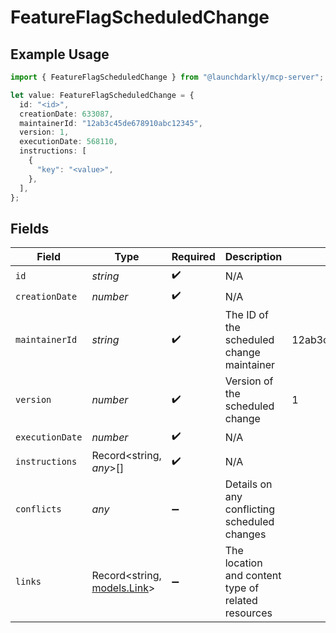 # FeatureFlagScheduledChange

## Example Usage

```typescript
import { FeatureFlagScheduledChange } from "@launchdarkly/mcp-server";

let value: FeatureFlagScheduledChange = {
  id: "<id>",
  creationDate: 633087,
  maintainerId: "12ab3c45de678910abc12345",
  version: 1,
  executionDate: 568110,
  instructions: [
    {
      "key": "<value>",
    },
  ],
};
```

## Fields

| Field                                              | Type                                               | Required                                           | Description                                        | Example                                            |
| -------------------------------------------------- | -------------------------------------------------- | -------------------------------------------------- | -------------------------------------------------- | -------------------------------------------------- |
| `id`                                               | *string*                                           | :heavy_check_mark:                                 | N/A                                                |                                                    |
| `creationDate`                                     | *number*                                           | :heavy_check_mark:                                 | N/A                                                |                                                    |
| `maintainerId`                                     | *string*                                           | :heavy_check_mark:                                 | The ID of the scheduled change maintainer          | 12ab3c45de678910abc12345                           |
| `version`                                          | *number*                                           | :heavy_check_mark:                                 | Version of the scheduled change                    | 1                                                  |
| `executionDate`                                    | *number*                                           | :heavy_check_mark:                                 | N/A                                                |                                                    |
| `instructions`                                     | Record<string, *any*>[]                            | :heavy_check_mark:                                 | N/A                                                |                                                    |
| `conflicts`                                        | *any*                                              | :heavy_minus_sign:                                 | Details on any conflicting scheduled changes       |                                                    |
| `links`                                            | Record<string, [models.Link](../models/link.md)>   | :heavy_minus_sign:                                 | The location and content type of related resources |                                                    |